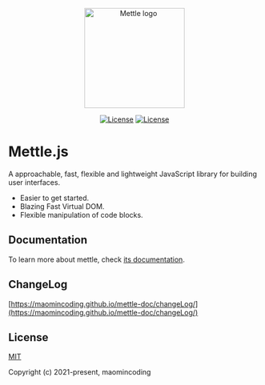 <p align="center"><a href="https://maomincoding.github.io/mettle-doc" target="_blank" rel="noopener noreferrer"><img width="200" src="https://maomincoding.github.io/mettle-doc/logo.png" alt="Mettle logo"></a></p>

<p align="center">
  <a href="https://www.npmjs.com/package/mettle"><img src="https://img.shields.io/npm/v/mettle.svg?style=for-the-badge" alt="License"></a>
  <a href="https://opensource.org/licenses/MIT"><img src="https://img.shields.io/npm/l/@vue-mini/core.svg?style=for-the-badge" alt="License"></a>
</p>

# Mettle.js

A approachable, fast, flexible and lightweight JavaScript library for building user interfaces.

- Easier to get started.
- Blazing Fast Virtual DOM.
- Flexible manipulation of code blocks.

## Documentation

To learn more about mettle, check [its documentation](https://maomincoding.github.io/mettle-doc/).

## ChangeLog

[https://maomincoding.github.io/mettle-doc/changeLog/](https://maomincoding.github.io/mettle-doc/changeLog/)

## License

[MIT](http://opensource.org/licenses/MIT)

Copyright (c) 2021-present, maomincoding
